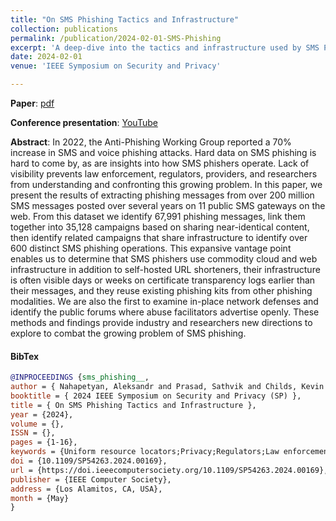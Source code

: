 ```yaml
---
title: "On SMS Phishing Tactics and Infrastructure"
collection: publications
permalink: /publication/2024-02-01-SMS-Phishing
excerpt: 'A deep-dive into the tactics and infrastructure used by SMS Phishing Operations.'
date: 2024-02-01
venue: 'IEEE Symposium on Security and Privacy'

---
```


**Paper**: [pdf](../files/sms-phishing-paper.pdf)


**Conference presentation**: [YouTube](https://www.youtube.com/watch?v=HqRstw_y1Qk)



**Abstract**: In 2022, the Anti-Phishing Working Group reported a 70% increase in SMS and voice phishing attacks. Hard data on SMS phishing is hard to come by, as are insights into how SMS phishers operate. Lack of visibility prevents law enforcement, regulators, providers, and researchers from understanding and confronting this growing problem. In this paper, we present the results of extracting phishing messages from over 200 million SMS messages posted over several years on 11 public SMS gateways on the web. From this dataset we identify 67,991 phishing messages, link them together into 35,128 campaigns based on sharing near-identical content, then identify related campaigns that share infrastructure to identify over 600 distinct SMS phishing operations. This expansive vantage point enables us to determine that SMS phishers use commodity cloud and web infrastructure in addition to self-hosted URL shorteners, their infrastructure is often visible days or weeks on certificate transparency logs earlier than their messages, and they reuse existing phishing kits from other phishing modalities. We are also the first to examine in-place network defenses and identify the public forums where abuse facilitators advertise openly. These methods and findings provide industry and researchers new directions to explore to combat the growing problem of SMS phishing.



#### BibTex

```Bibtex
@INPROCEEDINGS {sms_phishing__,
author = { Nahapetyan, Aleksandr and Prasad, Sathvik and Childs, Kevin and Oest, Adam and Ladwig, Yeganeh and Kapravelos, Alexandros and Reaves, Bradley },
booktitle = { 2024 IEEE Symposium on Security and Privacy (SP) },
title = { On SMS Phishing Tactics and Infrastructure },
year = {2024},
volume = {},
ISSN = {},
pages = {1-16},
keywords = {Uniform resource locators;Privacy;Regulators;Law enforcement;Phishing;Organizations;Logic gates},
doi = {10.1109/SP54263.2024.00169},
url = {https://doi.ieeecomputersociety.org/10.1109/SP54263.2024.00169},
publisher = {IEEE Computer Society},
address = {Los Alamitos, CA, USA},
month = {May}
}

```